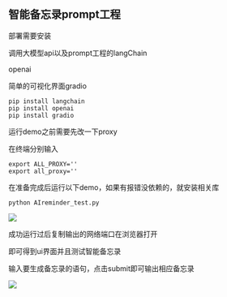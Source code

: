 ## 智能备忘录prompt工程

部署需要安装

调用大模型api以及prompt工程的langChain

openai

简单的可视化界面gradio

```shell
pip install langchain
pip install openai
pip install gradio
```

运行demo之前需要先改一下proxy

在终端分别输入

```shell
export ALL_PROXY=''
export all_proxy=''
```

在准备完成后运行以下demo，如果有报错没依赖的，就安装相关库

```shell
python AIreminder_test.py
```

![](/home/lu/Git_Project/github/AIdesign/cache/2024-05-11_12-27.png)

成功运行过后复制输出的网络端口在浏览器打开

即可得到ui界面并且测试智能备忘录

输入要生成备忘录的语句，点击submit即可输出相应备忘录

![](/home/lu/Git_Project/github/AIdesign/cache/2024-05-11_12-26.png)

